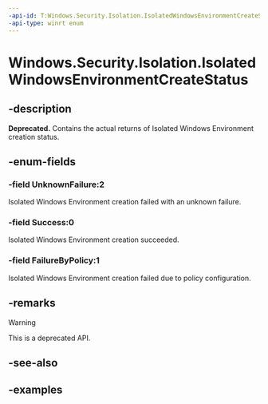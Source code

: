```yaml
---
-api-id: T:Windows.Security.Isolation.IsolatedWindowsEnvironmentCreateStatus
-api-type: winrt enum
---
```


<!-- Enumeration syntax.
public enum IsolatedWindowsEnvironmentCreateStatus : int 
-->

# Windows.Security.Isolation.IsolatedWindowsEnvironmentCreateStatus

## -description

**Deprecated.** Contains the actual returns of Isolated Windows Environment creation status.

## -enum-fields

### -field UnknownFailure:2

Isolated Windows Environment creation failed with an unknown failure.

### -field Success:0

Isolated Windows Environment creation succeeded.

### -field FailureByPolicy:1

Isolated Windows Environment creation failed due to policy configuration.

## -remarks

> [!WARNING]
> This is a deprecated API.

## -see-also

## -examples
